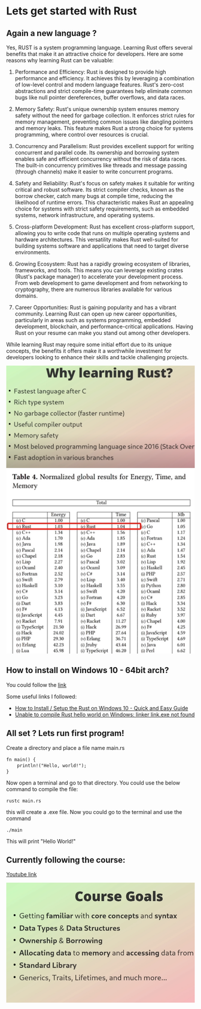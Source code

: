 # Lets get started with Rust

## Again a new language ?

Yes, RUST is a system programming language. Learning Rust offers several benefits that make it an attractive choice for developers. Here are some reasons why learning Rust can be valuable:

1. Performance and Efficiency: Rust is designed to provide high performance and efficiency. It achieves this by leveraging a combination of low-level control and modern language features. Rust's zero-cost abstractions and strict compile-time guarantees help eliminate common bugs like null pointer dereferences, buffer overflows, and data races.

2. Memory Safety: Rust's unique ownership system ensures memory safety without the need for garbage collection. It enforces strict rules for memory management, preventing common issues like dangling pointers and memory leaks. This feature makes Rust a strong choice for systems programming, where control over resources is crucial.

3. Concurrency and Parallelism: Rust provides excellent support for writing concurrent and parallel code. Its ownership and borrowing system enables safe and efficient concurrency without the risk of data races. The built-in concurrency primitives like threads and message passing (through channels) make it easier to write concurrent programs.

4. Safety and Reliability: Rust's focus on safety makes it suitable for writing critical and robust software. Its strict compiler checks, known as the borrow checker, catch many bugs at compile time, reducing the likelihood of runtime errors. This characteristic makes Rust an appealing choice for systems with strict safety requirements, such as embedded systems, network infrastructure, and operating systems.

5. Cross-platform Development: Rust has excellent cross-platform support, allowing you to write code that runs on multiple operating systems and hardware architectures. This versatility makes Rust well-suited for building systems software and applications that need to target diverse environments.

6. Growing Ecosystem: Rust has a rapidly growing ecosystem of libraries, frameworks, and tools. This means you can leverage existing crates (Rust's package manager) to accelerate your development process. From web development to game development and from networking to cryptography, there are numerous libraries available for various domains.

7. Career Opportunities: Rust is gaining popularity and has a vibrant community. Learning Rust can open up new career opportunities, particularly in areas such as systems programming, embedded development, blockchain, and performance-critical applications. Having Rust on your resume can make you stand out among other developers.

While learning Rust may require some initial effort due to its unique concepts, the benefits it offers make it a worthwhile investment for developers looking to enhance their skills and tackle challenging projects.

![Why Rust](./_images/Rust-Why.png)
![Energy Footprint](./_images/Rust-Energy-footprint.png)

## How to install on Windows 10 - 64bit arch?

You could follow the [link](https://www.rust-lang.org/tools/install)

Some useful links I followed:

- [How to Install / Setup the Rust on Windows 10 - Quick and Easy Guide](https://www.youtube.com/watch?v=enk0o7eWNsc)
- [Unable to compile Rust hello world on Windows: linker link.exe not found](https://stackoverflow.com/questions/55603111/unable-to-compile-rust-hello-world-on-windows-linker-link-exe-not-found)

## All set ? Lets run first program!

Create a directory and place a file name main.rs

```
fn main() {
    println!("Hello, world!");
}
```

Now open a terminal and go to that directory. You could use the below command to compile the file:

```
rustc main.rs

```

this will create a .exe file. Now you could go to the terminal and use the command

```
./main

```

This will print "Hello World!"

## Currently following the course:

[Youtube link](https://www.youtube.com/watch?v=BpPEoZW5IiY)

![Course Goals](./_images/Rust-Course-Goals.png)
